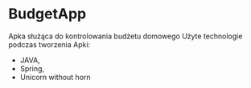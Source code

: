 # BudgetApp
Apka służąca do kontrolowania budżetu domowego
Użyte technologie podczas tworzenia Apki:
- JAVA,
- Spring,
- Unicorn without horn

